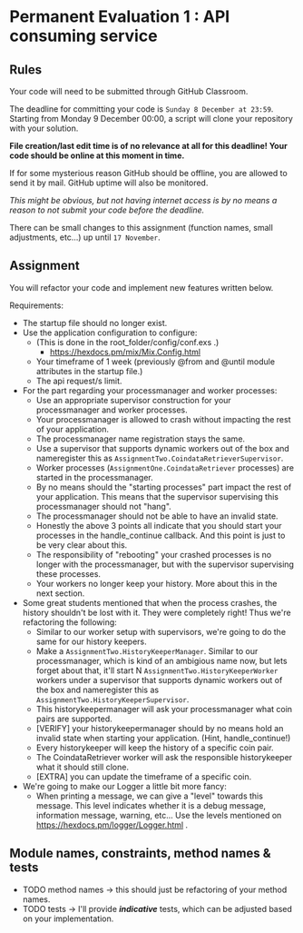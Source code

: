 # Permanent Evaluation 1 : API consuming service

## Rules

Your code will need to be submitted through GitHub Classroom.

The deadline for committing your code is `Sunday 8 December at 23:59`. Starting from Monday 9 December 00:00, a script will clone your repository with your solution.

__File creation/last edit time is of no relevance at all for this deadline! Your code should be online at this moment in time.__

If for some mysterious reason GitHub should be offline, you are allowed to send it by mail. GitHub uptime will also be monitored.

_This might be obvious, but not having internet access is by no means a reason to not submit your code before the deadline._

There can be small changes to this assignment (function names, small adjustments, etc...) up until `17 November`.

## Assignment

You will refactor your code and implement new features written below.

Requirements:

* The startup file should no longer exist.
* Use the application configuration to configure:
  * (This is done in the root_folder/config/conf.exs .)
    * https://hexdocs.pm/mix/Mix.Config.html
  * Your timeframe of 1 week (previously @from and @until module attributes in the startup file.)
  * The api request/s limit.
* For the part regarding your processmanager and worker processes:
  * Use an appropriate supervisor construction for your processmanager and worker processes.
  * Your processmanager is allowed to crash without impacting the rest of your application.
  * The processmanager name registration stays the same.
  * Use a supervisor that supports dynamic workers out of the box and nameregister this as `AssignmentTwo.CoindataRetrieverSupervisor`.
  * Worker processes (`AssignmentOne.CoindataRetriever` processes) are started in the processmanager.
  * By no means should the "starting processes" part impact the rest of your application. This means that the supervisor supervising this processmanager should not "hang".
  * The processmanager should not be able to have an invalid state.
  * Honestly the above 3 points all indicate that you should start your processes in the handle_continue callback. And  this point is just to be very clear about this.
  * The responsibility of "rebooting" your crashed processes is no longer with the processmanager, but with the supervisor supervising these processes.
  * Your workers no longer keep your history. More about this in the next section.
* Some great students mentioned that when the process crashes, the history shouldn't be lost with it. They were completely right! Thus we're refactoring the following:
  * Similar to our worker setup with supervisors, we're going to do the same for our history keepers.
  * Make a `AssignmentTwo.HistoryKeeperManager`. Similar to our processmanager, which is kind of an ambigious name now, but lets forget about that, it'll start N `AssignmentTwo.HistoryKeeperWorker` workers under a supervisor that supports dynamic workers out of the box and nameregister this as `AssignmentTwo.HistoryKeeperSupervisor`.
  * This historykeepermanager will ask your processmanager what coin pairs are supported.
  * [VERIFY] your historykeepermanager should by no means hold an invalid state when starting your application. (Hint, handle_continue!)
  * Every historykeeper will keep the history of a specific coin pair.
  * The CoindataRetriever worker will ask the responsible historykeeper what it should still clone.
  * [EXTRA] you can update the timeframe of a specific coin.
* We're going to make our Logger a little bit more fancy:
  * When printing a message, we can give a "level" towards this message. This level indicates whether it is a debug message, information message, warning, etc... Use the levels mentioned on https://hexdocs.pm/logger/Logger.html .

## Module names, constraints, method names & tests

* TODO method names -> this should just be refactoring of your method names.
* TODO tests -> I'll provide **_indicative_** tests, which can be adjusted based on your implementation.
